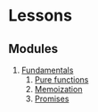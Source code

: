 # Lessons #

## Modules

1. [Fundamentals](./0.-Fundamentals/)
    1. [Pure functions](./0.-Fundamentals/1.-pure-functions/)
    1. [Memoization](./0.-Fundamentals/2.-memoization/)
    1. [Promises](./0.-Fundamentals/3.-promises/)